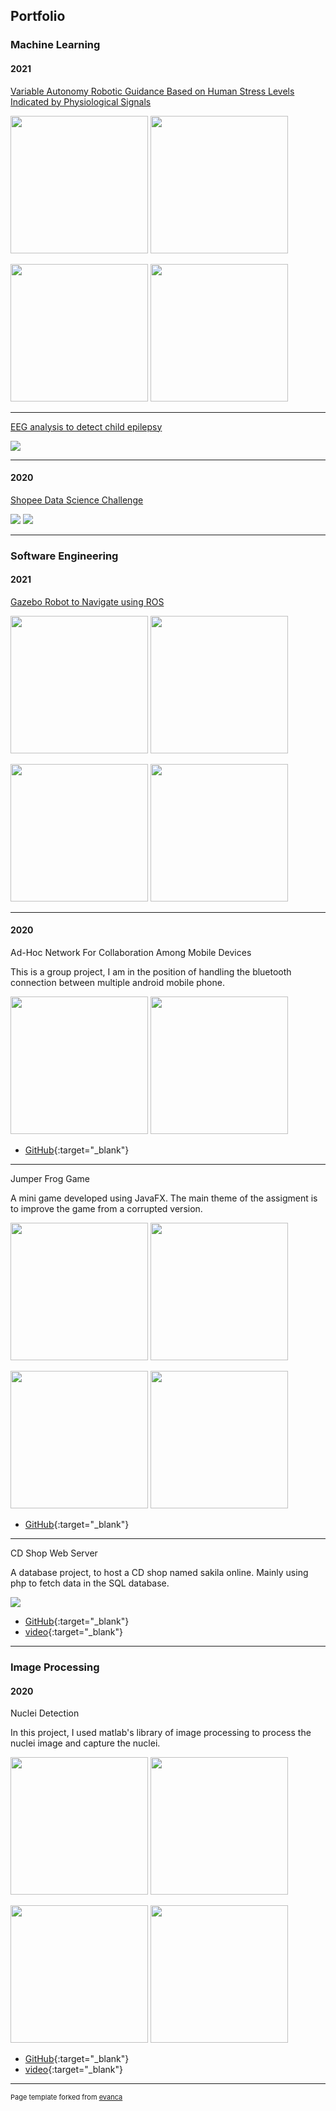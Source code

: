 ## Portfolio

### Machine Learning 

#### 2021
[Variable Autonomy Robotic Guidance Based on Human Stress Levels Indicated by Physiological Signals](/FYP)
<p float="left">
  <img src="images/FYP1.png?raw=true" width="220" />
  <img src="images/FYP2.jpg?raw=true" width="220" /> 
</p>
<p float="left">
  <img src="images/tiltboard.png?raw=true" width="220" />
  <img src="images/ball_motion2.png?raw=true" width="220" /> 
</p>

---

[EEG analysis to detect child epilepsy](/vitroxeeg)

<img src="images/EEG.png?raw=true" /> 

---

#### 2020
[Shopee Data Science Challenge](/shopeechallenge)

<img src="images/shopeelogo.jpg?raw=true"/> 
<img src="images/shopee.png?raw=true" />

---

### Software Engineering

#### 2021

[Gazebo Robot to Navigate using ROS](/ARSrobotics)

<p float="left">
  <img src="images/ARSrobotics2.png?raw=true" width="220" />
  <img src="images/ARSrobotics1.jpg?raw=true" width="220" /> 
</p>
<p float="left">
  <img src="images/ARSrobotics3.jpg?raw=true" width="220" />
  <img src="images/ARSrobotics4.png?raw=true" width="220" /> 
</p>

---

#### 2020

Ad-Hoc Network For Collaboration Among Mobile Devices

This is a group project, I am in the position of handling the bluetooth connection between multiple android mobile phone.
<p float="left">
  <img src="images/SEGP1.jpg?raw=true" width="220" />
  <img src="images/SEGP2.jpg?raw=true" width="220" /> 
</p>

- [GitHub](https://github.com/Group-10b-SE-GP/BlueKa){:target="_blank"}

---

Jumper Frog Game

A mini game developed using JavaFX. The main theme of the assigment is to improve the game from a corrupted version.

<p float="left">
  <img src="images/frog1.png?raw=true" width="220" />
  <img src="images/frog2.png?raw=true" width="220" /> 
</p>
<p float="left">
  <img src="images/frog3.png?raw=true" width="220" />
  <img src="images/frog4.png?raw=true" width="220" /> 
</p>

- [GitHub](https://github.com/qkloh25/COMP2042_CW_lohqiankai){:target="_blank"}

---

CD Shop Web Server

A database project, to host a CD shop named sakila online. Mainly using php to fetch data in the SQL database. 

<img src="images/sakila.png?raw=true"/>

- [GitHub](https://github.com/qkloh25/mikeCD){:target="_blank"}
- [video](https://www.youtube.com/watch?v=BLTIgLqDCrA&t){:target="_blank"}

---

### Image Processing

#### 2020

Nuclei Detection

In this project, I used matlab's library of image processing to process the nuclei image and capture the nuclei.



<p float="left">
  <img src="images/nuclei4.jpg?raw=true" width="220" />
  <img src="images/nuclei1.png?raw=true" width="220" /> 
</p>
<p float="left">
  <img src="images/nuclei2.png?raw=true" width="220" />
  <img src="images/nuclei3.png?raw=true" width="220" /> 
</p>

- [GitHub](https://github.com/qkloh25/NucleiDetection){:target="_blank"}
- [video](https://www.youtube.com/watch?v=EtSChgfnfZw){:target="_blank"}


---
<p style="font-size:11px">Page template forked from <a href="https://github.com/evanca/quick-portfolio">evanca</a></p>
<!-- Remove above link if you don't want to attibute -->
